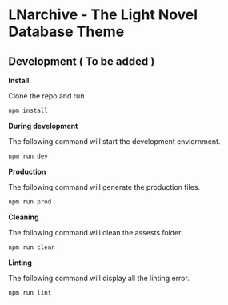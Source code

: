 # LNarchive - The Light Novel Database Theme

## Development ( To be added )

**Install**

Clone the repo and run

```bash
npm install
```

**During development**

The following command will start the development enviornment.

```bash
npm run dev
```

**Production**

The following command will generate the production files.

```bash
npm run prod
```

**Cleaning**

The following command will clean the assests folder.

```bash
npm run clean
```

**Linting**

The following command will display all the linting error.

```bash
npm run lint
```